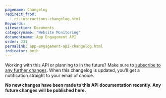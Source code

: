 ```yaml
---
pagename: Changelog
redirect_from:
  - rt-interactions-changelog.html
Keywords:
sitesection: Documents
categoryname: "Website Monitoring"
documentname: App Engagement API
order: 231
permalink: app-engagement-api-changelog.html
indicator: both
---
```


<div class="subscribe">Working with this API or planning to in the future? Make sure to <a href="https://visualping.io/?url=developers.liveperson.com/rt-interactions-changelog.html&mode=web&css=post-content" target="_blank">subscribe to any further changes</a>. When this changelog is updated, you'll get a notification straight to your email of choice.</div>

**No new changes have been made to this API documentation recently. Any future changes will be published here.**
